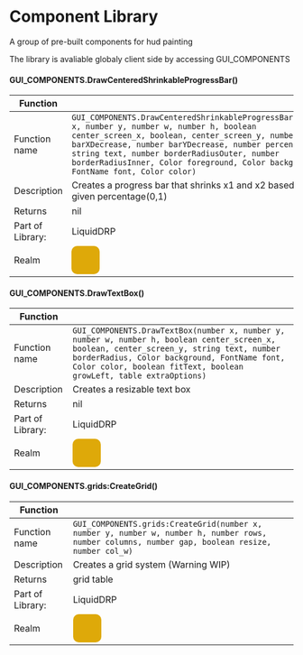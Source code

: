 # Component Library
A group of pre-built components for hud painting

The library is avaliable globaly client side by accessing GUI_COMPONENTS

#### GUI_COMPONENTS.DrawCenteredShrinkableProgressBar()
| Function||
|----|----|
| Function name      | ```GUI_COMPONENTS.DrawCenteredShrinkableProgressBar(number x, number y, number w, number h, boolean center_screen_x, boolean, center_screen_y, number barXDecrease, number barYDecrease, number percentage, string text, number borderRadiusOuter, number borderRadiusInner, Color foreground, Color background, FontName font, Color color)``` |
| Description   | Creates a progress bar that shrinks x1 and x2 based on the given percentage(0,1) |
| Returns | nil |
| Part of Library: | LiquidDRP |
| Realm |<div style="width: 50px; height: 50px; background-color: #dea909; border-radius: 10px;"></div> |

#### GUI_COMPONENTS.DrawTextBox()
| Function||
|----|----|
| Function name      | ```GUI_COMPONENTS.DrawTextBox(number x, number y, number w, number h, boolean center_screen_x, boolean, center_screen_y, string text, number borderRadius, Color background, FontName font, Color color, boolean fitText, boolean growLeft, table extraOptions)``` |
| Description   | Creates a resizable text box |
| Returns | nil |
| Part of Library: | LiquidDRP |
| Realm |<div style="width: 50px; height: 50px; background-color: #dea909; border-radius: 10px;"></div> |

#### GUI_COMPONENTS.grids:CreateGrid()
| Function||
|----|----|
| Function name      | ```GUI_COMPONENTS.grids:CreateGrid(number x, number y, number w, number h, number rows, number columns, number gap, boolean resize, number col_w)``` |
| Description   | Creates a grid system (Warning WIP) |
| Returns | grid table |
| Part of Library: | LiquidDRP |
| Realm |<div style="width: 50px; height: 50px; background-color: #dea909; border-radius: 10px;"></div> |
